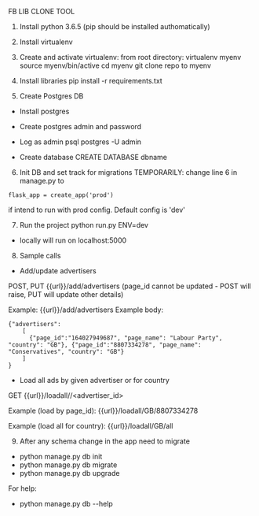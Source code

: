 FB LIB CLONE TOOL

1. Install python 3.6.5 (pip should be installed authomatically)
2. Install virtualenv

3. Create and activate virtualenv: from root directory:
virtualenv myenv
source myenv/bin/active
cd myenv
git clone repo to myenv

4. Install libraries
pip install -r requirements.txt

5. Create Postgres DB
- Install postgres
- Create postgres admin and password

- Log as admin
psql postgres -U admin

- Create database
CREATE DATABASE dbname

6. Init DB and set track for migrations
TEMPORARILY: change line 6 in manage.py to
```
flask_app = create_app('prod')
```
if intend to run with prod config. Default config is 'dev'

7. Run the project
python run.py ENV=dev

- locally will run on localhost:5000

8. Sample calls

- Add/update advertisers

POST, PUT {{url}}/add/advertisers (page_id cannot be updated - POST will raise, PUT will update other details)

Example: {{url}}/add/advertisers
Example body:
```
{"advertisers":
    [
      {"page_id":"164027949687", "page_name": "Labour Party", "country": "GB"}, {"page_id":"8807334278", "page_name": "Conservatives", "country": "GB"}
    ]
}
```

- Load all ads by given advertiser or for country

GET {{url}}/loadall/<country>/<advertiser_id>

Example (load by page_id): {{url}}/loadall/GB/8807334278

Example (load all for country): {{url}}/loadall/GB/all


9. After any schema change in the app need to migrate

- python manage.py db init
- python manage.py db migrate
- python manage.py db upgrade

For help:
- python manage.py db --help

